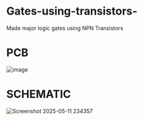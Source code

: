 # Gates-using-transistors-
Made major logic gates using NPN Transistors
# PCB
![image](https://github.com/user-attachments/assets/c3036055-501d-4a45-8669-59c351298700)
# SCHEMATIC
![Screenshot 2025-05-11 234357](https://github.com/user-attachments/assets/4da8c383-4b16-4050-a45a-cb74e0bc9f5f)

